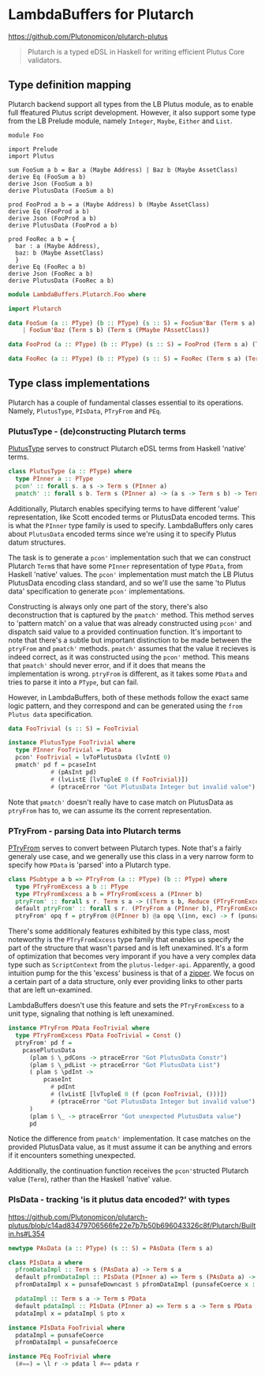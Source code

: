 # LambdaBuffers for Plutarch

https://github.com/Plutonomicon/plutarch-plutus

> Plutarch is a typed eDSL in Haskell for writing efficient Plutus Core validators.

## Type definition mapping

Plutarch backend support all types from the LB Plutus module, as to enable full ffeatured Plutus script development. However, it also support some type from the LB Prelude module, namely `Integer`, `Maybe`, `Either` and `List`.


```lbf
module Foo

import Prelude
import Plutus

sum FooSum a b = Bar a (Maybe Address) | Baz b (Maybe AssetClass)
derive Eq (FooSum a b)
derive Json (FooSum a b)
derive PlutusData (FooSum a b)

prod FooProd a b = a (Maybe Address) b (Maybe AssetClass)
derive Eq (FooProd a b)
derive Json (FooProd a b)
derive PlutusData (FooProd a b)

prod FooRec a b = {
  bar : a (Maybe Address),
  baz: b (Maybe AssetClass)
  }
derive Eq (FooRec a b)
derive Json (FooRec a b)
derive PlutusData (FooRec a b)
```


```haskell
module LambdaBuffers.Plutarch.Foo where

import Plutarch

data FooSum (a :: PType) (b :: PType) (s :: S) = FooSum'Bar (Term s a) (Term s (PMaybe PAddress))
    | FooSum'Baz (Term s b) (Term s (PMaybe PAssetClass))

data FooProd (a :: PType) (b :: PType) (s :: S) = FooProd (Term s a) (Term s (PMaybe PAddress)) (Term s b) (Term s (PMaybe PAssetClass))

data FooRec (a :: PType) (b :: PType) (s :: S) = FooRec (Term s a) (Term s (PMaybe PAddress)) (Term s b) (Term s (PMaybe PAssetClass))
```

## Type class implementations

Plutarch has a couple of fundamental classes essential to its operations.
Namely, `PlutusType`, `PIsData`, `PTryFrom` and `PEq`.


### PlutusType - (de)constructing Plutarch terms

[PlutusType](https://github.com/Plutonomicon/plutarch-plutus/blob/c14ad83479706566fe22e7b7b50b696043326c8f/Plutarch/Internal/PlutusType.hs#L56) serves to construct Plutarch eDSL terms from Haskell 'native' terms.

```haskell
class PlutusType (a :: PType) where
  type PInner a :: PType
  pcon' :: forall s. a s -> Term s (PInner a)
  pmatch' :: forall s b. Term s (PInner a) -> (a s -> Term s b) -> Term s b
```

Additionally, Plutarch enables specifying terms to have different 'value' representation, like Scott encoded terms or PlutusData encoded terms.
This is what the `PInner` type family is used to specify.
LambdaBuffers only cares about `PlutusData` encoded terms since we're using it to specify Plutus datum structures.

The task is to generate a `pcon'` implementation such that we can construct Plutarch `Term`s that have some `PInner` representation of type `PData`, from Haskell 'native' values.
The `pcon'` implementation must match the LB Plutus PlutusData encoding class standard, and so we'll use the same 'to Plutus data' specification to generate `pcon'` implementations.

Constructing is always only one part of the story, there's also deconstruction that is captured by the `pmatch'` method.
This method serves to 'pattern match' on a value that was already constructed using `pcon'` and dispatch said value to a provided continuation function.
It's important to note that there's a subtle but important distinction to be made between the `ptryFrom` and `pmatch'` methods.
`pmatch'` assumes that the value it recieves is indeed correct, as it was constructed using the `pcon'` method.
This means that `pmatch'` should never error, and if it does that means the implementation is wrong.
`ptryFrom` is different, as it takes some `PData` and tries to parse it into a `PType`, but can fail.

However, in LambdaBuffers, both of these methods follow the exact same logic pattern, and they correspond and can be generated using the `from Plutus data` specification.

```haskell
data FooTrivial (s :: S) = FooTrivial

instance PlutusType FooTrivial where
  type PInner FooTrivial = PData
  pcon' FooTrivial = lvToPlutusData (lvIntE 0)
  pmatch' pd f = pcaseInt
            # (pAsInt pd)
            # (lvListE [lvTupleE 0 (f FooTrivial)])
            # (ptraceError "Got PlutusData Integer but invalid value")
```

Note that `pmatch'` doesn't really have to case match on PlutusData as `ptryFrom` has to, we can assume its the corrent representation.

### PTryFrom - parsing Data into Plutarch terms

[PTryFrom](https://github.com/Plutonomicon/plutarch-plutus/blob/c14ad83479706566fe22e7b7b50b696043326c8f/Plutarch/TryFrom.hs#L73) serves to convert between Plutarch types. Note that's a fairly generaly use case, and we generally use this class in a very narrow form to specify how `PData` is 'parsed' into a Plutarch type.

```haskell
class PSubtype a b => PTryFrom (a :: PType) (b :: PType) where
  type PTryFromExcess a b :: PType
  type PTryFromExcess a b = PTryFromExcess a (PInner b)
  ptryFrom' :: forall s r. Term s a -> ((Term s b, Reduce (PTryFromExcess a b s)) -> Term s r) -> Term s r
  default ptryFrom' :: forall s r. (PTryFrom a (PInner b), PTryFromExcess a b ~ PTryFromExcess a (PInner b)) => Term s a -> ((Term s b, Reduce (PTryFromExcess a b s)) -> Term s r) -> Term s r
  ptryFrom' opq f = ptryFrom @(PInner b) @a opq \(inn, exc) -> f (punsafeCoerce inn, exc)
```

There's some additionaly features exhibited by this type class, most noteworthy is the `PTryFromExcess` type family that enables us specify the part of the structure that wasn't parsed and is left unexamined. It's a form of optimization that becomes very imporant if you have a very complex data type such as `ScriptContext` from the `plutus-ledger-api`.
Apparently, a good intuition pump for the this 'excess' business is that of a [zipper](https://www.st.cs.uni-saarland.de/edu/seminare/2005/advanced-fp/docs/huet-zipper.pdf). We focus on a certain part of a data structure, only ever providing links to other parts that are left un-examined.

LambdaBuffers doesn't use this feature and sets the `PTryFromExcess` to a unit type, signaling that nothing is left unexamined.

```haskell
instance PTryFrom PData FooTrivial where
  type PTryFromExcess PData FooTrivial = Const ()
  ptryFrom' pd f =
    pcasePlutusData
      (plam $ \_pdCons -> ptraceError "Got PlutusData Constr")
      (plam $ \_pdList -> ptraceError "Got PlutusData List")
      ( plam $ \pdInt ->
          pcaseInt
            # pdInt
            # (lvListE [lvTupleE 0 (f (pcon FooTrivial, ()))])
            # (ptraceError "Got PlutusData Integer but invalid value")
      )
      (plam $ \_ -> ptraceError "Got unexpected PlutusData value")
      pd
```

Notice the difference from `pmatch'` implementation. It case matches on the provided PlutusData value, as it must assume it can be anything and errors if it encounters something unexpected.

Additionally, the continuation function receives the `pcon'`structed Plutarch value (`Term`), rather than the Haskell 'native' value.

### PIsData - tracking 'is it plutus data encoded?' with types

https://github.com/Plutonomicon/plutarch-plutus/blob/c14ad83479706566fe22e7b7b50b696043326c8f/Plutarch/Builtin.hs#L354

```haskell
newtype PAsData (a :: PType) (s :: S) = PAsData (Term s a)

class PIsData a where
  pfromDataImpl :: Term s (PAsData a) -> Term s a
  default pfromDataImpl :: PIsData (PInner a) => Term s (PAsData a) -> Term s a
  pfromDataImpl x = punsafeDowncast $ pfromDataImpl (punsafeCoerce x :: Term _ (PAsData (PInner a)))

  pdataImpl :: Term s a -> Term s PData
  default pdataImpl :: PIsData (PInner a) => Term s a -> Term s PData
  pdataImpl x = pdataImpl $ pto x
```


```haskell
instance PIsData FooTrivial where
  pdataImpl = punsafeCoerce
  pfromDataImpl = punsafeCoerce

instance PEq FooTrivial where
  (#==) = \l r -> pdata l #== pdata r
```
